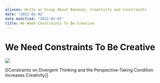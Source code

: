 ```yaml
---
aliases: Write an Essay About Bananas, Creativity and Constraints
date: "2022-01-02"
date modified: "2022-02-01"
title: We Need Constraints To Be Creative
---
```


# We Need Constraints To Be Creative
![](https://i.imgur.com/xCP65w2.png)

[[Constraints on Divergent Thinking and the Perspective-Taking Condition Increases Creativity]]
